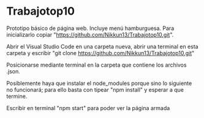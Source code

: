 # Trabajotop10
Prototipo básico de página web. Incluye menú hamburguesa. Para inicializarlo copiar "https://github.com/Nikkun13/Trabajotop10.git". 

Abrir el Visual Studio Code en una carpeta nueva, abrir una terminal en esta carpeta y escribir "git clone https://github.com/Nikkun13/Trabajotop10.git"

Posicionarse mediante terminal en la carpeta que contiene los archivos .json.

Posiblemente haya que instalar el node_modules porque sino lo siguiente no funcionará; para ello basta con tipear "npm install" y esperar a que termine.

Escribir en terminal "npm start" para poder ver la página armada
